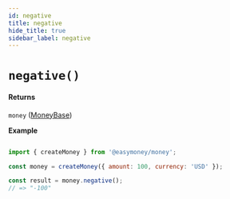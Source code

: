 ```yaml
---
id: negative
title: negative
hide_title: true
sidebar_label: negative
---
```



# `negative()`

#### Returns

`money` ([MoneyBase](Description.md#moneybase))


**Example**

```js

import { createMoney } from '@easymoney/money';

const money = createMoney({ amount: 100, currency: 'USD' });

const result = money.negative();
// => "-100"

```
